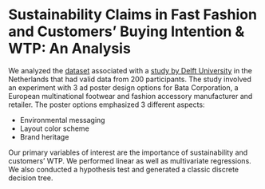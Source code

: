 # Sustainability Claims in Fast Fashion and Customers’ Buying Intention & WTP: An Analysis

We analyzed the [dataset](https://data.4tu.nl/articles/dataset/Data_underlining_publication_Communicating_sustainable_shoes_to_mainstream_consumers_the_impact_of_advertising_design_on_buying_intention/14686680) associated with a [study by Delft University](https://www.mdpi.com/2071-1050/7/7/8420) in the Netherlands that had valid data from 200 participants. The study involved an experiment with 3 ad poster design options for Bata Corporation, a European multinational footwear and fashion accessory manufacturer and retailer. The poster options emphasized 3 different aspects:
* Environmental messaging
* Layout color scheme
* Brand heritage 

Our primary variables of interest are the importance of sustainability and customers’ WTP. We performed linear as well as multivariate regressions. We also conducted a hypothesis test and generated a classic discrete decision tree.
